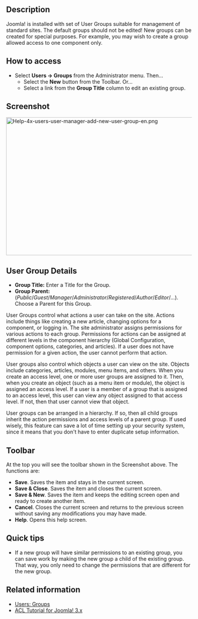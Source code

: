 <!-- Filename: Help4.x:Users:_New_or_Edit_Group / Display title: Users: New or Edit Group -->

## Description

Joomla! is installed with set of User Groups suitable for management of
standard sites. The default groups should not be edited! New groups can
be created for special purposes. For example, you may wish to create a
group allowed access to one component only.

## How to access

- Select **Users **→** Groups** from the Administrator menu. Then...
  - Select the **New** button from the Toolbar. Or...
  - Select a link from the **Group Title** column to edit an existing
    group.

## Screenshot

<img
src="https://docs.joomla.org/images/3/33/Help-4x-users-user-manager-add-new-user-group-en.png"
decoding="async" data-file-width="600" data-file-height="281"
width="800" height="375"
alt="Help-4x-users-user-manager-add-new-user-group-en.png" />

## User Group Details

- **Group Title:** Enter a Title for the Group.
- **Group Parent:**
  (*Public*/*Guest*/*Manager*/*Administrator*/*Registered*/*Author*/*Editor*/...).
  Choose a Parent for this Group.

User Groups control what actions a user can take on the site. Actions
include things like creating a new article, changing options for a
component, or logging in. The site administrator assigns permissions for
various actions to each group. Permissions for actions can be assigned
at different levels in the component hierarchy (Global Configuration,
component options, categories, and articles). If a user does not have
permission for a given action, the user cannot perform that action.

User groups also control which objects a user can view on the site.
Objects include categories, articles, modules, menu items, and others.
When you create an access level, one or more user groups are assigned to
it. Then, when you create an object (such as a menu item or module), the
object is assigned an access level. If a user is a member of a group
that is assigned to an access level, this user can view any object
assigned to that access level. If not, then that user cannot view that
object.

User groups can be arranged in a hierarchy. If so, then all child groups
inherit the action permissions and access levels of a parent group. If
used wisely, this feature can save a lot of time setting up your
security system, since it means that you don't have to enter duplicate
setup information.

## Toolbar

At the top you will see the toolbar shown in the Screenshot above. The
functions are:

- **Save**. Saves the item and stays in the current screen.
- **Save & Close**. Saves the item and closes the current screen.
- **Save & New**. Saves the item and keeps the editing screen open and
  ready to create another item.
- **Cancel**. Closes the current screen and returns to the previous
  screen without saving any modifications you may have made.
- **Help**. Opens this help screen.

## Quick tips

- If a new group will have similar permissions to an existing group, you
  can save work by making the new group a child of the existing group.
  That way, you only need to change the permissions that are different
  for the new group.

## Related information

- [Users:
  Groups](https://docs.joomla.org/Help4.x:Users:_Groups/en "Help4.x:Users: Groups/en")
- [ACL Tutorial for Joomla!
  3.x](https://docs.joomla.org/J3.x:Access_Control_List_Tutorial/en "J3.x:Access Control List Tutorial/en")
